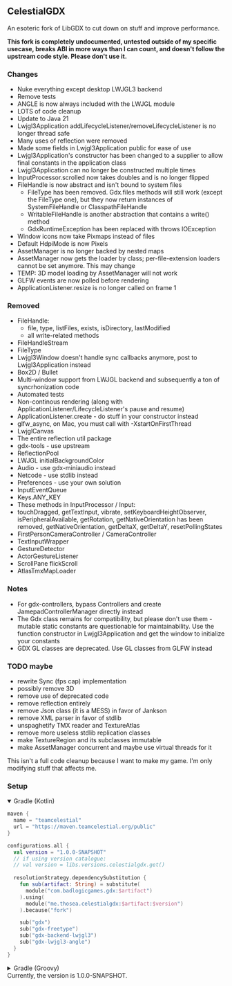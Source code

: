 ## CelestialGDX

An esoteric fork of LibGDX to cut down on stuff and improve performance.

**This fork is completely undocumented, untested outside of my specific usecase, breaks ABI in more ways than I can count, and doesn't follow the upstream code style. Please don't use it.**

### Changes
- Nuke everything except desktop LWJGL3 backend
- Remove tests
- ANGLE is now always included with the LWJGL module
- LOTS of code cleanup
- Update to Java 21
- Lwjgl3Application addLifecycleListener/removeLifecycleListener is no longer thread safe
- Many uses of reflection were removed
- Made some fields in Lwjgl3Application public for ease of use
- Lwjgl3Application's constructor has been changed to a supplier to allow final constants in the application class
- Lwjgl3Application can no longer be constructed multiple times
- InputProcessor.scrolled now takes doubles and is no longer flipped
- FileHandle is now abstract and isn't bound to system files
    - FileType has been removed. Gdx.files methods will still work (except the FileType one), but they now return instances of SystemFileHandle or ClasspathFileHandle
    - WritableFileHandle is another abstraction that contains a write() method
    - GdxRuntimeException has been replaced with throws IOException
- Window icons now take Pixmaps instead of files
- Default HdpiMode is now Pixels
- AssetManager is no longer backed by nested maps
- AssetManager now gets the loader by class; per-file-extension loaders cannot be set anymore. This may change
- TEMP: 3D model loading by AssetManager will not work
- GLFW events are now polled before rendering
- ApplicationListener.resize is no longer called on frame 1

### Removed
- FileHandle:
    - file, type, listFiles, exists, isDirectory, lastModified
    - all write-related methods
- FileHandleStream
- FileType
- Lwjgl3Window doesn't handle sync callbacks anymore, post to Lwjgl3Application instead
- Box2D / Bullet
- Multi-window support from LWJGL backend and subsequently a ton of syncrhonization code
- Automated tests
- Non-continous rendering (along with ApplicationListener/LifecycleListener's pause and resume)
- ApplicationListener.create - do stuff in your constructor instead
- glfw_async, on Mac, you must call with -XstartOnFirstThread
- LwjglCanvas
- The entire reflection util package
- gdx-tools - use upstream
- ReflectionPool
- LWJGL initialBackgroundColor
- Audio - use gdx-miniaudio instead
- Netcode - use stdlib instead
- Preferences - use your own solution
- InputEventQueue
- Keys.ANY_KEY
- These methods in InputProcessor / Input:
- touchDragged, getTextInput, vibrate, setKeyboardHeightObserver, isPeripheralAvailable, getRotation, getNativeOrientation has been removed, getNativeOrientation, getDeltaX, getDeltaY, resetPollingStates
- FirstPersonCameraController / CameraController
- TextInputWrapper
- GestureDetector
- ActorGestureListener
- ScrollPane flickScroll
- AtlasTmxMapLoader

### Notes
- For gdx-controllers, bypass Controllers and create JamepadControllerManager directly instead
- The Gdx class remains for compatibility, but please don't use them - mutable static constants are questionable for maintainability. Use the function constructor in Lwjgl3Application and get the window to initialize your constants
- GDX GL classes are deprecated. Use GL classes from GLFW instead

### TODO maybe
- rewrite Sync (fps cap) implementation
- possibly remove 3D
- remove use of deprecated code
- remove reflection entirely
- remove Json class (it is a MESS) in favor of Jankson
- remove XML parser in favor of stdlib
- unspaghetify TMX reader and TextureAtlas
- remove more useless stdlib replication classes
- make TextureRegion and its subclasses immutable
- make AssetManager concurrent and maybe use virtual threads for it

This isn't a full code cleanup because I want to make my game. I'm only modifying stuff that affects me.

### Setup
<details open>
<summary>Gradle (Kotlin)</summary>

```kotlin
maven {
  name = "teamcelestial"
  url = "https://maven.teamcelestial.org/public"
}
```

```kotlin
configurations.all { 
  val version = "1.0.0-SNAPSHOT"
  // if using version catalogue:
  // val version = libs.versions.celestialgdx.get()
    
  resolutionStrategy.dependencySubstitution {
    fun sub(artifact: String) = substitute(
      module("com.badlogicgames.gdx:$artifact")
    ).using(
      module("me.thosea.celestialgdx:$artifact:$version")
    ).because("fork")

    sub("gdx")
    sub("gdx-freetype")
    sub("gdx-backend-lwjgl3")
    sub("gdx-lwjgl3-angle")
  }
}
```

</details>
<details>
<summary>Gradle (Groovy)</summary>

```groovy
maven {
  name "teamcelestial"
  url "https://maven.teamcelestial.org/public"
}
```

```groovy
configurations.all {
  val version = "1.0.0-SNAPSHOT"
  resolutionStrategy.dependencySubstitution {
    def sub = { String artifact ->
        substitute module("com.badlogicgames.gdx:$artifact") using module("me.thosea.celestialgdx:$artifact:$version") because "fork"
    }
    sub("gdx")
    sub("gdx-freetype")
    sub("gdx-backend-lwjgl3")
    sub("gdx-lwjgl3-angle")
  }
}
```

</details>
Currently, the version is 1.0.0-SNAPSHOT.
